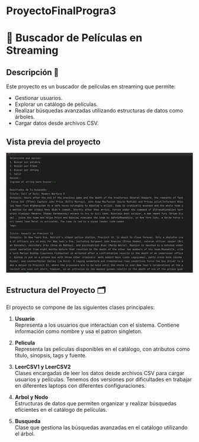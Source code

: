 # ProyectoFinalProgra3

# 🎥 Buscador de Películas en Streaming

## Descripción 📖
Este proyecto es un buscador de películas en streaming que permite:
- Gestionar usuarios.
- Explorar un catálogo de películas.
- Realizar búsquedas avanzadas utilizando estructuras de datos como árboles.
- Cargar datos desde archivos CSV.


## Vista previa del proyecto

![Vista previa del proyecto](imagen1final.png)


## Estructura del Proyecto 🗂️

El proyecto se compone de las siguientes clases principales:

1. **Usuario**  
   Representa a los usuarios que interactúan con el sistema. Contiene información como nombre y usa el patron singleton.

2. **Pelicula**  
   Representa las películas disponibles en el catálogo, con atributos como título, sinopsis, tags y fuente.

3. **LeerCSV1 y LeerCSV2**  
   Clases encargadas de leer los datos desde archivos CSV para cargar usuarios y películas. Tenemos dos versiones por dificultades en trabajar en diferentes laptops con diferentes configuraciones.

4. **Arbol y Nodo**  
   Estructuras de datos que permiten organizar y realizar búsquedas eficientes en el catálogo de películas. 

5. **Busqueda**  
   Clase que gestiona las búsquedas avanzadas en el catálogo utilizando el árbol.


